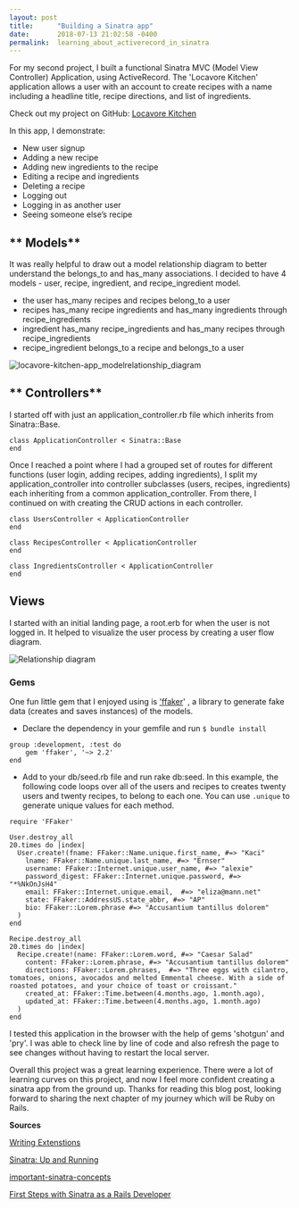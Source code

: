 ```yaml
---
layout: post
title:      "Building a Sinatra app"
date:       2018-07-13 21:02:58 -0400
permalink:  learning_about_activerecord_in_sinatra
---
```



For my second project, I built a functional Sinatra MVC (Model View Controller) Application, using ActiveRecord. The 'Locavore Kitchen' application allows a user with an account to create recipes with a name including a headline title,  recipe directions, and list of ingredients. 

Check out  my project on GitHub:  [Locavore Kitchen](http://https://github.com/JulJen/locavore-kitchen-app) 

In this app, I demonstrate:

* New user signup
* Adding a new recipe 
* Adding new ingredients to the recipe 
* Editing a recipe and ingredients
* Deleting a recipe
* Logging out
* Logging in as another user
* Seeing someone else’s recipe
 
## ** Models**
It was really helpful to draw out a model relationship diagram to better understand the belongs_to and has_many associations. I decided to have 4 models - user, recipe, ingredient, and recipe_ingredient model. 
* the user has_many recipes and recipes belong_to a user
* recipes has_many recipe ingredients and has_many ingredients through recipe_ingredients
* ingredient has_many recipe_ingredients and has_many recipes through recipe_ingredients
* recipe_ingredient belongs_to a recipe and belongs_to a user

![locavore-kitchen-app_modelrelationship_diagram](https://www.lucidchart.com/publicSegments/view/3f6125df-84b7-437f-b656-cfa216328703/image.png)



## ** Controllers**

I started off with just an application_controller.rb file which inherits from Sinatra::Base. 
```
class ApplicationController < Sinatra::Base
end 
```
Once I reached a point where I had a grouped set of routes for different functions (user login, adding recipes, adding ingredients),  I split my application_controller into controller subclasses (users, recipes, ingredients)  each inheriting from a common application_controller. From there,  I continued on with creating the CRUD actions in each controller. 
```
class UsersController < ApplicationController
end 
```
```
class RecipesController < ApplicationController
end 
```
```
class IngredientsController < ApplicationController
end 
```

## **Views**
I started with an initial landing page, a root.erb for when the user is not logged in. It helped to visualize the user process by creating a user flow diagram. 

![Relationship diagram](https://www.lucidchart.com/publicSegments/view/efbe797a-244d-4848-bcd8-66690f3c4106/image.png) 


### **Gems**

One fun little gem that I enjoyed using is ['ffaker](https://github.com/ffaker/ffaker)' , a library to generate fake data (creates and saves instances) of the models. 
* Declare the dependency in your gemfile and run `$ bundle install`

```
group :development, :test do
	gem 'ffaker', '~> 2.2'
end
```

* Add to your db/seed.rb file and run rake db:seed.  In this example, the following code loops over all of the users and recipes to creates twenty users and twenty recipes, to belong to each one. You can use `.unique` to generate unique values for each method. 

```
require 'FFaker'

User.destroy_all
20.times do |index|
  User.create!(fname: FFaker::Name.unique.first_name, #=> "Kaci"
    lname: FFaker::Name.unique.last_name, #=> "Ernser"
    username: FFaker::Internet.unique.user_name, #=> "alexie"
    password_digest: FFaker::Internet.unique.password, #=> "*%NkOnJsH4"
    email: FFaker::Internet.unique.email,  #=> "eliza@mann.net"
    state: FFaker::AddressUS.state_abbr, #=> "AP"
    bio: FFaker::Lorem.phrase #=> "Accusantium tantillus dolorem"
  )
end

Recipe.destroy_all
20.times do |index|
  Recipe.create!(name: FFaker::Lorem.word, #=> "Caesar Salad"
    content: FFaker::Lorem.phrase, #=> "Accusantium tantillus dolorem"
    directions: FFaker::Lorem.phrases,  #=> "Three eggs with cilantro, tomatoes, onions, avocados and melted Emmental cheese. With a side of roasted potatoes, and your choice of toast or croissant."
    created_at: FFaker::Time.between(4.months.ago, 1.month.ago),
    updated_at: FFaker::Time.between(4.months.ago, 1.month.ago)
  )
end
```




I tested this application in the browser with the help of gems  'shotgun' and 'pry'. I was able to check line by line of code and also refresh the page to see changes without having to restart the local server.

Overall this project was a great learning experience. There were a lot of learning curves on this project, and now I feel more confident creating a sinatra app from the ground up. Thanks for reading this blog post, looking forward to sharing the next chapter of my journey which will be Ruby on Rails.

**Sources**


[Writing Extenstions](http://sinatrarb.com/extensions.html)

[Sinatra: Up and Running](https://www.oreilly.com/library/view/sinatra-up-and/9781449306847/ch04.html)

[important-sinatra-concepts](https://wixelhq.com/blog/important-sinatra-concepts)

[First Steps with Sinatra as a Rails Developer](https://www.netguru.co/codestories/first-steps-sinatra-1)
